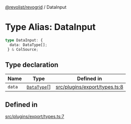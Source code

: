 [@revolist/revogrid](README.md) / DataInput

# Type Alias: DataInput

```ts
type DataInput: {
  data: DataType[];
 } & ColSource;
```

## Type declaration

| Name | Type | Defined in |
| ------ | ------ | ------ |
| `data` | [`DataType`](TypeAlias.DataType.md)[] | [src/plugins/export/types.ts:8](https://github.com/revolist/revogrid/blob/9117a91ea8e0927df97ffd7fc238d04b4ddfdd05/src/plugins/export/types.ts#L8) |

## Defined in

[src/plugins/export/types.ts:7](https://github.com/revolist/revogrid/blob/9117a91ea8e0927df97ffd7fc238d04b4ddfdd05/src/plugins/export/types.ts#L7)
